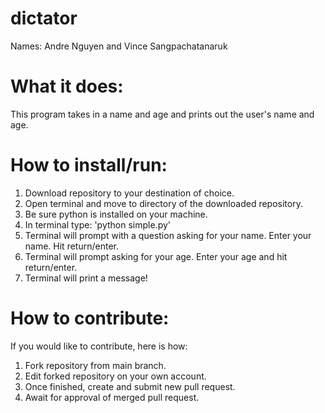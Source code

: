 # dictator
Names: Andre Nguyen and Vince Sangpachatanaruk

# What it does:
This program takes in a name and age and prints out the user's name and age.


# How to install/run:
1. Download repository to your destination of choice.
2. Open terminal and move to directory of the downloaded repository.
3. Be sure python is installed on your machine.
4. In terminal type: 'python simple.py'
5. Terminal will prompt with a question asking for your name. Enter your name. Hit return/enter.
6. Terminal will prompt asking for your age. Enter your age and hit return/enter.
7. Terminal will print a message!

# How to contribute:
If you would like to contribute, here is how:
1. Fork repository from main branch.
2. Edit forked repository on your own account.
3. Once finished, create and submit new pull request.
4. Await for approval of merged pull request.
